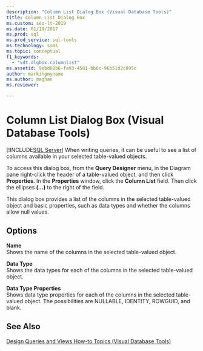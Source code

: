 ```yaml
---
description: "Column List Dialog Box (Visual Database Tools)"
title: Column List Dialog Box
ms.custom: seo-lt-2019
ms.date: 01/19/2017
ms.prod: sql
ms.prod_service: sql-tools
ms.technology: ssms
ms.topic: conceptual
f1_keywords: 
  - "vdt.dlgbox.columnlist"
ms.assetid: 9ebd08b6-fa93-4581-bb6c-96b51d2c895c
author: markingmyname
ms.author: maghan
ms.reviewer: 

---
```

# Column List Dialog Box (Visual Database Tools)
[!INCLUDE[SQL Server](../../includes/applies-to-version/sqlserver.md)]
When writing queries, it can be useful to see a list of columns available in your selected table-valued objects.  
  
To access this dialog box, from the **Query Designer** menu, in the Diagram pane right-click the header of a table-valued object, and then click **Properties**. In the **Properties** window, click the **Column List** field. Then click the ellipses **(...)** to the right of the field.  
  
This dialog box provides a list of the columns in the selected table-valued object and basic properties, such as data types and whether the columns allow null values.  
  
## Options  
**Name**  
Shows the name of the columns in the selected table-valued object.  
  
**Data Type**  
Shows the data types for each of the columns in the selected table-valued object.  
  
**Data Type Properties**  
Shows data type properties for each of the columns in the selected table-valued object. The possibilities are NULLABLE, IDENTITY, ROWGUID, and blank.  
  
## See Also  
[Design Queries and Views How-to Topics &#40;Visual Database Tools&#41;](../../ssms/visual-db-tools/design-queries-and-views-how-to-topics-visual-database-tools.md)  
  

